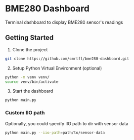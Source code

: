 # BME280 Dashboard

Terminal dashboard to display BME280 sensor's readings

## Getting Started

1. Clone the project

```sh
git clone https://github.com/smrtfl/bme280-dashboard.git
```

2. Setup Python Virtual Environment (optional)

```sh
python -m venv venv/
source venv/bin/activate
```

3. Start the dashboard

```sh
python main.py
```

### Custom IIO path

Optionally, you could specify IIO path to dir with sensor data

```sh
python main.py --iio-path=path/to/sensor-data
```
